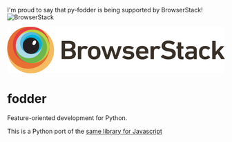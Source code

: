 I'm proud to say that py-fodder is being supported by BrowserStack!
![BrowserStack](https://dreki.github.io/master/browserstack-logo.svg)

<img src="https://raw.githubusercontent.com/dreki/dreki.github.io/master/browserstack-logo.svg"/>

fodder
======

Feature-oriented development for Python.

This is a Python port of the [same library for Javascript](https://github.com/dreki/fodder)

